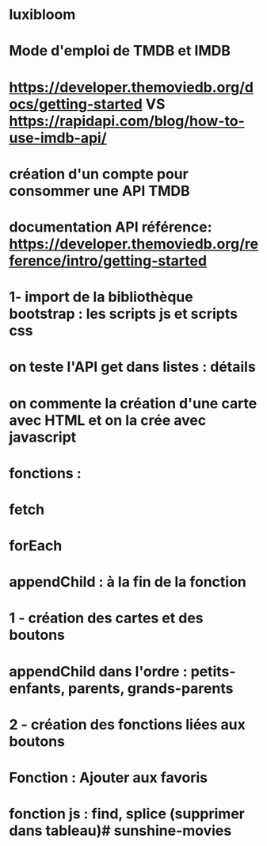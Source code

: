 # luxibloom
#
# Mode d'emploi de TMDB et IMDB
# https://developer.themoviedb.org/docs/getting-started VS https://rapidapi.com/blog/how-to-use-imdb-api/
# création d'un compte pour consommer une API TMDB
# documentation API référence: https://developer.themoviedb.org/reference/intro/getting-started

# 1- import de la bibliothèque bootstrap : les scripts js et scripts css
# on teste l'API get dans listes : détails
# on commente la création d'une carte avec HTML et on la crée avec javascript

# fonctions :
# fetch
# forEach
# appendChild : à la fin de la fonction

# 1 - création des cartes et des boutons
# appendChild dans l'ordre : petits-enfants, parents, grands-parents

# 2 - création des fonctions liées aux boutons
# Fonction : Ajouter aux favoris
# fonction js : find, splice (supprimer dans tableau)# sunshine-movies

